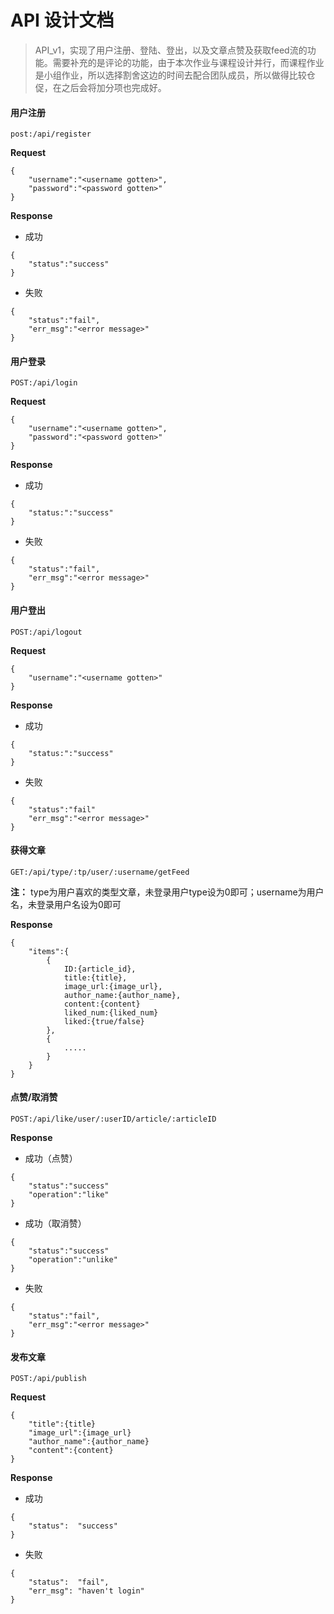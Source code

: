 # API 设计文档

> API_v1，实现了用户注册、登陆、登出，以及文章点赞及获取feed流的功能。需要补充的是评论的功能，由于本次作业与课程设计并行，而课程作业是小组作业，所以选择割舍这边的时间去配合团队成员，所以做得比较仓促，在之后会将加分项也完成好。

#### 用户注册

`post:/api/register`

**Request**

```
{
	"username":"<username gotten>",
	"password":"<password gotten>"
}
```

**Response**

- 成功

```
{
	"status":"success"
}
```

- 失败

```
{
	"status":"fail",
	"err_msg":"<error message>"
}
```



#### 用户登录

`POST:/api/login`

**Request**

```
{
	"username":"<username gotten>",
	"password":"<password gotten>"
}
```

**Response**

- 成功

```
{
	"status:":"success"
}
```

- 失败

```
{
	"status":"fail",
	"err_msg":"<error message>"
}
```



#### 用户登出

`POST:/api/logout`

**Request**

```
{
	"username":"<username gotten>"
}
```

**Response**

- 成功

```
{
	"status:":"success"
}
```

- 失败

```
{
	"status":"fail"
	"err_msg":"<error message>"
}
```



#### 获得文章

`GET:/api/type/:tp/user/:username/getFeed`

**注：** type为用户喜欢的类型文章，未登录用户type设为0即可；username为用户名，未登录用户名设为0即可

**Response**

```
{
	"items":{
		{
			ID:{article_id},
			title:{title},
			image_url:{image_url},
			author_name:{author_name},
			content:{content}
			liked_num:{liked_num}
			liked:{true/false}
		},
		{
			.....
		}
	}
}
```



#### 点赞/取消赞

`POST:/api/like/user/:userID/article/:articleID`

**Response**

- 成功（点赞）

```
{
	"status":"success"
	"operation":"like"
}
```

- 成功（取消赞）

``` 
{
	"status":"success"
	"operation":"unlike"
}
```

- 失败

```
{
	"status":"fail",
	"err_msg":"<error message>"
}
```



#### 发布文章

`POST:/api/publish`

**Request**

```
{
	"title":{title}
	"image_url":{image_url}
	"author_name":{author_name}
	"content":{content}
}
```

**Response**

- 成功

```
{
	"status":  "success"
}
```

- 失败

```
{
	"status":  "fail",
	"err_msg": "haven't login"
}
```





